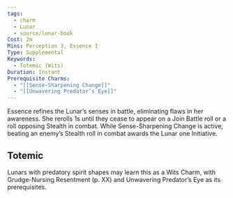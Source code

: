 ```yaml
---
tags:
  - charm
  - Lunar
  - source/lunar-book
Cost: 2m
Mins: Perception 3, Essence 1
Type: Supplemental
Keywords:
  - Totemic (Wits)
Duration: Instant
Prerequisite Charms:
  - "[[Sense-Sharpening Change]]"
  - "[[Unwavering Predator’s Eye]]"
---
```

Essence refines the Lunar’s senses in battle, eliminating flaws in her awareness. She rerolls 1s until they cease to appear on a Join Battle roll or a roll opposing Stealth in combat. While Sense-Sharpening Change is active, beating an enemy’s Stealth roll in combat awards the Lunar one Initiative. 
## Totemic 

Lunars with predatory spirit shapes may learn this as a Wits Charm, with Grudge-Nursing Resentment (p. XX) and Unwavering Predator’s Eye as its prerequisites.